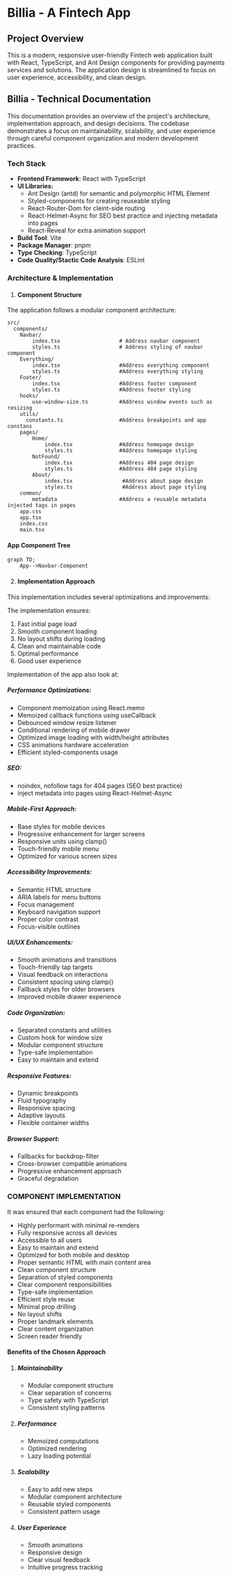 # Billia - A Fintech App

## Project Overview
This is a modern, responsive user-friendly Fintech web application built with React, TypeScript, and Ant Design components for providing payments services and solutions. The application design is streamlined to focus on user experience, accessibility, and clean design.

## Billia - Technical Documentation
This documentation provides an overview of the project's architecture, implementation approach, and design decisions. The codebase demonstrates a focus on maintainability, scalability, and user experience through careful component organization and modern development practices.

### Tech Stack
- **Frontend Framework**: React with TypeScript
- **UI Libraries:**
    - Ant Design (antd) for semantic and polymorphic HTML Element
    - Styled-components for creating reuseable styling
    - React-Router-Dom for cleint-side routing
    - React-Helmet-Async for SEO best practice and injecting metadata into pages
    - React-Reveal for extra animation support
- **Build Tool**: Vite
- **Package Manager**: pnpm
- **Type Checking**: TypeScript
- **Code Quality/Stactic Code Analysis**: ESLint

### Architecture & Implementation

1. #### Component Structure
The application follows a modular component architecture:

```suggestion
src/
  components/
    Navbar/
        index.tsx                   # Address navbar component
        styles.ts                   # Address styling of navbar component
    Everything/
        index.tsx                   #Address everything component
        styles.ts                   #Address everything styling
    Footer/
        index.tsx                   #Address footer component
        styles.ts                   #Address footer styling
    hooks/
        use-window-size.ts          #Address window events such as resizing             
    utils/               
      constants.ts                  #Address breakpoints and app constans
    pages/
        Home/
            index.tsx               #Address homepage design
            styles.ts               #Address homepage styling
        NotFound/
            index.tsx               #Address 404 page design
            styles.ts               #Address 404 page styling
        About/
            index.tsx                #Address about page design
            styles.ts                #Address about page styling
    common/
        metadata                    #Address a reusable metadata injected tags in pages
    app.css
    app.tsx
    index.css
    main.tsx
```

#### App Component Tree
```mermaid
graph TD;
    App-->Navbar-Component
```

2. #### Implementation Approach
This implementation includes several optimizations and improvements:

The implementation ensures:
1. Fast initial page load
2. Smooth component loading
3. No layout shifts during loading
4. Clean and maintainable code
5. Optimal performance
6. Good user experience

Implementation of the app also look at:

##### Performance Optimizations:
- Component memoization using React.memo
- Memoized callback functions using useCallback
- Debounced window resize listener
- Conditional rendering of mobile drawer
- Optimized image loading with width/height attributes
- CSS animations hardware acceleration
- Efficient styled-components usage

##### SEO:
- noindex, nofollow tags for 404 pages (SEO best practice)
- inject metadata into pages using React-Helmet-Async

##### Mobile-First Approach:
- Base styles for mobile devices
- Progressive enhancement for larger screens
- Responsive units using clamp()
- Touch-friendly mobile menu
- Optimized for various screen sizes

##### Accessibility Improvements:
- Semantic HTML structure
- ARIA labels for menu buttons
- Focus management
- Keyboard navigation support
- Proper color contrast
- Focus-visible outlines

##### UI/UX Enhancements:
- Smooth animations and transitions
- Touch-friendly tap targets
- Visual feedback on interactions
- Consistent spacing using clamp()
- Fallback styles for older browsers
- Improved mobile drawer experience

##### Code Organization:
- Separated constants and utilities
- Custom hook for window size
- Modular component structure
- Type-safe implementation
- Easy to maintain and extend

##### Responsive Features:
- Dynamic breakpoints
- Fluid typography
- Responsive spacing
- Adaptive layouts
- Flexible container widths

##### Browser Support:
- Fallbacks for backdrop-filter
- Cross-browser compatible animations
- Progressive enhancement approach
- Graceful degradation

### COMPONENT IMPLEMENTATION
It was ensured that each component had the following: 
- Highly performant with minimal re-renders
- Fully responsive across all devices
- Accessible to all users
- Easy to maintain and extend
- Optimized for both mobile and desktop
- Proper semantic HTML with main content area
- Clean component structure
- Separation of styled components
- Clear component responsibilities
- Type-safe implementation
- Efficient style reuse
- Minimal prop drilling
- No layout shifts
- Proper landmark elements
- Clear content organization
- Screen reader friendly


#### Benefits of the Chosen Approach

1. ##### Maintainability
    - Modular component structure
    - Clear separation of concerns
    - Type safety with TypeScript
    - Consistent styling patterns
2. ##### Performance
    - Memoized computations
    - Optimized rendering
    - Lazy loading potential
3. ##### Scalability
    - Easy to add new steps
    - Modular component architecture
    - Reusable styled components
    - Consistent pattern usage
4. ##### User Experience
    - Smooth animations
    - Responsive design
    - Clear visual feedback
    - Intuitive progress tracking






